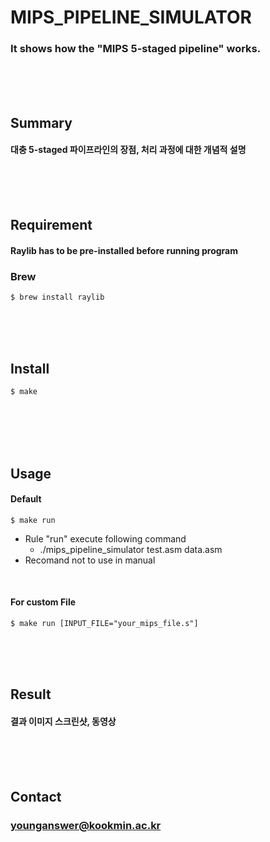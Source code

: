 # MIPS_PIPELINE_SIMULATOR
### It shows how the "MIPS 5-staged pipeline" works.
<br/><br/><br/>

## Summary
#### 대충 5-staged 파이프라인의 장점, 처리 과정에 대한 개념적 설명
<br/><br/><br/>

## Requirement
#### Raylib has to be pre-installed before running program

### Brew
	$ brew install raylib
<br/><br/><br/>

## Install
	$ make
<br/><br/><br/><br/>

## Usage
#### Default
	$ make run 
* Rule "run" execute following command
	* ./mips_pipeline_simulator test.asm data.asm
* Recomand not to use in manual
<br/>

#### For custom File
	$ make run [INPUT_FILE="your_mips_file.s"]
<br/><br/><br/>

## Result
#### 결과 이미지 스크린샷, 동영상
<br/><br/><br/>

## Contact
### younganswer@kookmin.ac.kr